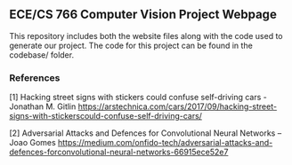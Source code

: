 ## ECE/CS 766 Computer Vision Project Webpage

This repository includes both the website files along with the code used to generate our project. The code for this project can be found in the codebase/ folder.

### References
[1] Hacking street signs with stickers could confuse self-driving cars - Jonathan M. Gitlin
https://arstechnica.com/cars/2017/09/hacking-street-signs-with-stickerscould-confuse-self-driving-cars/

[2] Adversarial Attacks and Defences for Convolutional Neural Networks – Joao Gomes
https://medium.com/onfido-tech/adversarial-attacks-and-defences-forconvolutional-neural-networks-66915ece52e7